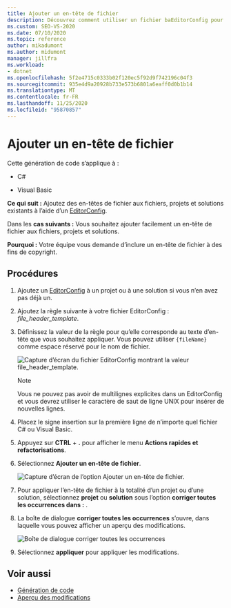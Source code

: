 ```yaml
---
title: Ajouter un en-tête de fichier
description: Découvrez comment utiliser un fichier baEditorConfig pour ajouter des en-têtes de fichier à des fichiers, projets et solutions existants.
ms.custom: SEO-VS-2020
ms.date: 07/10/2020
ms.topic: reference
author: mikadumont
ms.author: midumont
manager: jillfra
ms.workload:
- dotnet
ms.openlocfilehash: 5f2e4715c0333b02f120ec5f92d9f742196c04f3
ms.sourcegitcommit: 935e4d9a20928b733e573b6801a6eaff0d0b1b14
ms.translationtype: MT
ms.contentlocale: fr-FR
ms.lasthandoff: 11/25/2020
ms.locfileid: "95870857"
---
```

# <a name="add-file-header"></a>Ajouter un en-tête de fichier

Cette génération de code s’applique à :

- C#

- Visual Basic

**Ce qui suit :** Ajoutez des en-têtes de fichier aux fichiers, projets et solutions existants à l’aide d’un [EditorConfig](../create-portable-custom-editor-options.md#add-an-editorconfig-file-to-a-project).

Dans les **cas suivants :** Vous souhaitez ajouter facilement un en-tête de fichier aux fichiers, projets et solutions.

**Pourquoi :** Votre équipe vous demande d’inclure un en-tête de fichier à des fins de copyright. 

## <a name="how-to"></a>Procédures

1. Ajoutez un [EditorConfig](../create-portable-custom-editor-options.md#add-an-editorconfig-file-to-a-project) à un projet ou à une solution si vous n’en avez pas déjà un.

2. Ajoutez la règle suivante à votre fichier EditorConfig : *file_header_template*.

3. Définissez la valeur de la règle pour qu’elle corresponde au texte d’en-tête que vous souhaitez appliquer. Vous pouvez utiliser `{fileName}` comme espace réservé pour le nom de fichier.

    ![Capture d’écran du fichier EditorConfig montrant la valeur file_header_template.](media/add-file-header-rule.png)

    > [!NOTE]
    > Vous ne pouvez pas avoir de multilignes explicites dans un EditorConfig et vous devrez utiliser le caractère de saut de ligne UNIX pour insérer de nouvelles lignes.

4. Placez le signe insertion sur la première ligne de n’importe quel fichier C# ou Visual Basic.

5. Appuyez sur **CTRL** + **.** pour afficher le menu **Actions rapides et refactorisations**.

6. Sélectionnez **Ajouter un en-tête de fichier**. 

    ![Capture d’écran de l’option Ajouter un en-tête de fichier.](media/add-file-header.png)

7. Pour appliquer l’en-tête de fichier à la totalité d’un projet ou d’une solution, sélectionnez **projet** ou **solution** sous l’option **corriger toutes les occurrences dans :** .

8. La boîte de dialogue **corriger toutes les occurrences** s’ouvre, dans laquelle vous pouvez afficher un aperçu des modifications.

    ![Boîte de dialogue corriger toutes les occurrences](media/file-header-preview-changes.png)

8. Sélectionnez **appliquer** pour appliquer les modifications.

## <a name="see-also"></a>Voir aussi

- [Génération de code](../code-generation-in-visual-studio.md)
- [Aperçu des modifications](../../ide/preview-changes.md)